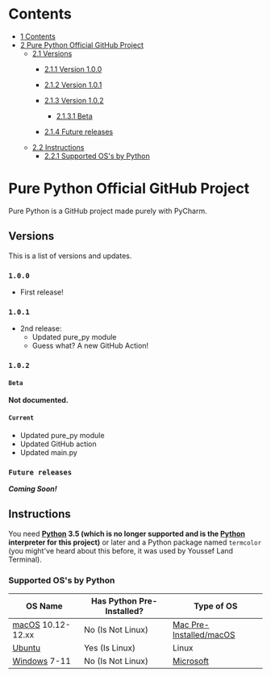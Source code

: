 [macOS]: https://apple.com/macos
[Ubuntu]: https://ubuntu.com
[Windows]: https://windows.com
[Microsoft]: https://microsoft.com

# Contents
* [1 Contents](#contents)
* [2 Pure Python Official GitHub Project](#pure-python-official-github-project)
  * [2.1 Versions](#versions)
    * [2.1.1 Version 1.0.0](#100)
    * [2.1.2 Version 1.0.1](#101)
    * [2.1.3 Version 1.0.2](#102)

      * [2.1.3.1 Beta](#beta)
    * [2.1.4 Future releases](#future-releases)
  * [2.2 Instructions](#instructions)
    * [2.2.1 Supported OS's by Python](#supported-oss-by-python)
# Pure Python Official GitHub Project
Pure Python is a GitHub project made purely with PyCharm.
## Versions
This is a list of versions and updates.
### `1.0.0`
* First release!
### `1.0.1`
* 2nd release:
  * Updated pure_py module
  * Guess what? A new GitHub Action!
### `1.0.2`
#### `Beta`
__Not documented.__
#### `Current`
* Updated pure_py module
* Updated GitHub action
* Updated main.py
### `Future releases`
___Coming Soon!___
## Instructions
You need __[Python](https://python.org) 3.5 (which is no longer supported and is the [Python](https://python.org) interpreter for this project)__ or later and a Python package named `termcolor` (you might've heard about this before, it was used by Youssef Land Terminal).
### Supported OS's by Python
| OS Name             | Has Python Pre-Installed? | Type of OS                       |
|---------------------|---------------------------|----------------------------------|
| [macOS] 10.12-12.xx | No (Is Not Linux)         | [Mac Pre-Installed/macOS][macOS] |
| [Ubuntu]            | Yes (Is Linux)            | Linux                            |
| [Windows] 7-11      | No (Is Not Linux)         | [Microsoft]                      |
